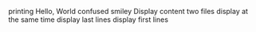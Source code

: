 printing Hello, World
confused smiley
Display content
two files display at the same time
display last lines
display first lines
